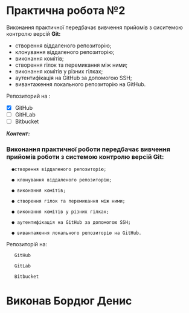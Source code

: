 # Практична робота №2
Виконання практичної передбачає вивчення прийомів з сиситемою контролю версій **Git:** 

- створення віддаленого репозиторію;
- клонування віддаленого репозиторію;
- виконання комітів;
- створення гілок та перемикання між ними;
- виконання комітів у різних гілках;
- аутентифікація на GitHub за допомогою SSH;
- вивантаження локального репозиторію на GitHub.

Репозиторий на :
- [x] GitHub
- [ ] GitHLab
- [ ] Bitbucket 

***Контент:***
### Виконання практичної роботи передбачає вивчення прийомів роботи з системою контролю версій Git:
      ●створення віддаленого репозиторію;

      ● клонування віддаленого репозиторію;

      ● виконання комітів;

      ● створення гілок та перемикання між ними;

      ● виконання комітів у різних гілках;

      ● аутентифікація на GitHub за допомогою SSH;
 
      ● вивантаження локального репозиторію на GitHub.
   
Репозиторій на:

       GitHub

       GitLab
 
       Bitbucket
 
# Виконав Бордюг Денис